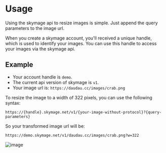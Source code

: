 # Usage

Using the skymage api to resize images is simple. Just append the query parameters to the image url.

When you create a skymage account, you'll received a unique handle, which is used to identify your images. You can use this handle to access your images via the skymage api.

## Example

- Your account handle is `demo`.
- The current api version of skymage is `v1`.
- Your image url is: `https://daudau.cc/images/crab.png`

To resize the image to a width of 322 pixels, you can use the following syntax:

```https://{handle}.skymage.net/v1/{your-image-without-protocol}?{query-parameters}```

So your transformed image url will be:

`https://demo.skymage.net/v1/daudau.cc/images/crab.png?w=322`

![image](https://demo.skymage.net/v1/daudau.cc/images/crab.png?w=300)